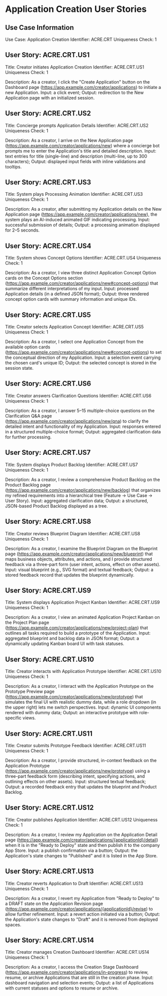 # Application Creation User Stories

## Use Case Information
Use Case: Application Creation
Identifier: ACRE.CRT
Uniqueness Check: 1

## User Story: ACRE.CRT.US1
Title: Creator initiates Application Creation
Identifier: ACRE.CRT.US1
Uniqueness Check: 1

Description:
As a creator, I click the "Create Application" button on the Dashboard page (https://app.example.com/creator/applications) to initiate a new Application. Input: a click event; Output: redirection to the New Application page with an initialized session.

## User Story: ACRE.CRT.US2
Title: Concierge prompts Application Details
Identifier: ACRE.CRT.US2
Uniqueness Check: 1

Description:
As a creator, I arrive on the New Application page (https://app.example.com/creator/applications/new) where a concierge bot prompts me to enter the Application's title and detailed description. Input: text entries for title (single-line) and description (multi-line, up to 300 characters); Output: displayed input fields with inline validations and tooltips.

## User Story: ACRE.CRT.US3
Title: System plays Processing Animation
Identifier: ACRE.CRT.US3
Uniqueness Check: 1

Description:
As a creator, after submitting my Application details on the New Application page (https://app.example.com/creator/applications/new), the system plays an AI-induced animated GIF indicating processing. Input: successful submission of details; Output: a processing animation displayed for 2–5 seconds.

## User Story: ACRE.CRT.US4
Title: System shows Concept Options
Identifier: ACRE.CRT.US4
Uniqueness Check: 1

Description:
As a creator, I view three distinct Application Concept Option cards on the Concept Options section (https://app.example.com/creator/applications/new#concept-options) that summarize different interpretations of my input. Input: processed Application details (in a defined JSON format); Output: three rendered concept option cards with summary information and unique IDs.

## User Story: ACRE.CRT.US5
Title: Creator selects Application Concept
Identifier: ACRE.CRT.US5
Uniqueness Check: 1

Description:
As a creator, I select one Application Concept from the available option cards (https://app.example.com/creator/applications/new#concept-options) to set the conceptual direction of my Application. Input: a selection event carrying the chosen card's unique ID; Output: the selected concept is stored in the session state.

## User Story: ACRE.CRT.US6
Title: Creator answers Clarification Questions
Identifier: ACRE.CRT.US6
Uniqueness Check: 1

Description:
As a creator, I answer 5–15 multiple-choice questions on the Clarification Q&A page (https://app.example.com/creator/applications/new/qna) to clarify the detailed intent and functionality of my Application. Input: responses entered in a structured multiple-choice format; Output: aggregated clarification data for further processing.

## User Story: ACRE.CRT.US7
Title: System displays Product Backlog
Identifier: ACRE.CRT.US7
Uniqueness Check: 1

Description:
As a creator, I review a comprehensive Product Backlog on the Product Backlog page (https://app.example.com/creator/applications/new/backlog) that organizes my refined requirements into a hierarchical tree (Feature → Use Case → User Story). Input: aggregated clarification data; Output: a structured, JSON-based Product Backlog displayed as a tree.

## User Story: ACRE.CRT.US8
Title: Creator reviews Blueprint Diagram
Identifier: ACRE.CRT.US8
Uniqueness Check: 1

Description:
As a creator, I examine the Blueprint Diagram on the Blueprint page (https://app.example.com/creator/applications/new/blueprint) that maps business objects, attributes, and actions, and I provide structured feedback via a three-part form (user intent, actions, effect on other assets). Input: visual blueprint (e.g., SVG format) and textual feedback; Output: a stored feedback record that updates the blueprint dynamically.

## User Story: ACRE.CRT.US9
Title: System displays Application Project Kanban
Identifier: ACRE.CRT.US9
Uniqueness Check: 1

Description:
As a creator, I view an animated Application Project Kanban on the Project Plan page (https://app.example.com/creator/applications/new/project-plan) that outlines all tasks required to build a prototype of the Application. Input: aggregated blueprint and backlog data in JSON format; Output: a dynamically updating Kanban board UI with task statuses.

## User Story: ACRE.CRT.US10
Title: Creator interacts with Application Prototype
Identifier: ACRE.CRT.US10
Uniqueness Check: 1

Description:
As a creator, I interact with the Application Prototype on the Prototype Preview page (https://app.example.com/creator/applications/new/prototype) that simulates the final UI with realistic dummy data, while a role dropdown (in the upper right) lets me switch perspectives. Input: dynamic UI components rendered with dummy data; Output: an interactive prototype with role-specific views.

## User Story: ACRE.CRT.US11
Title: Creator submits Prototype Feedback
Identifier: ACRE.CRT.US11
Uniqueness Check: 1

Description:
As a creator, I provide structured, in-context feedback on the Application Prototype (https://app.example.com/creator/applications/new/prototype) using a three-part feedback form (describing intent, specifying actions, and outlining effects on other assets). Input: structured textual feedback; Output: a recorded feedback entry that updates the blueprint and Product Backlog.

## User Story: ACRE.CRT.US12
Title: Creator publishes Application
Identifier: ACRE.CRT.US12
Uniqueness Check: 1

Description:
As a creator, I review my Application on the Application Detail page (https://app.example.com/creator/applications/{applicationId}/detail) when it is in the "Ready to Deploy" state and then publish it to the company App Store. Input: a publish confirmation via a button; Output: the Application's state changes to "Published" and it is listed in the App Store.

## User Story: ACRE.CRT.US13
Title: Creator reverts Application to Draft
Identifier: ACRE.CRT.US13
Uniqueness Check: 1

Description:
As a creator, I revert my Application from "Ready to Deploy" to a DRAFT state on the Application Revision page (https://app.example.com/creator/applications/{applicationId}/revise) to allow further refinement. Input: a revert action initiated via a button; Output: the Application's state changes to "Draft" and it is removed from deployed spaces.

## User Story: ACRE.CRT.US14
Title: Creator manages Creation Dashboard
Identifier: ACRE.CRT.US14
Uniqueness Check: 1

Description:
As a creator, I access the Creation Stage Dashboard (https://app.example.com/creator/applications/in-progress) to review, resume, or archive Applications that are still in the creation phase. Input: dashboard navigation and selection events; Output: a list of Applications with current statuses and options to resume or archive.